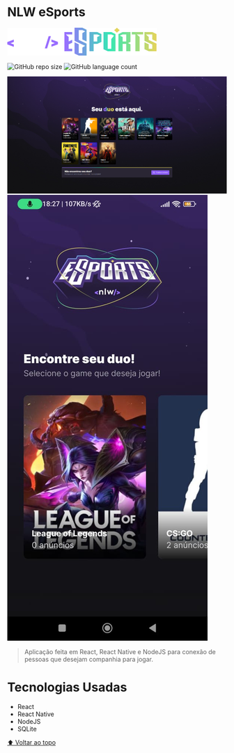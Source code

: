 # NLW eSports
<img src="./assets/nlw-esports-logo.svg" alt="logo nlw esports">

![GitHub repo size](https://img.shields.io/github/repo-size/LukSantana/NLW-eSports)
![GitHub language count](https://img.shields.io/github/languages/count/LukSantana/NLW-eSports)

<img src="./assets/web-screenshot.png" alt="screenshot web application">
<img src="./assets/mobile-screenshot.jpeg" style="heigth: 50%" alt="screenshot mobile application">

> Aplicação feita em React, React Native e NodeJS para conexão de pessoas que desejam companhia para jogar.

# Tecnologias Usadas

- React
- React Native
- NodeJS
- SQLite

[⬆ Voltar ao topo](#NLW-eSports)<br>
